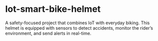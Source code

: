 # Iot-smart-bike-helmet
A safety-focused project that combines IoT with everyday biking. This helmet is equipped with sensors to detect accidents, monitor the rider’s environment, and send alerts in real-time.
